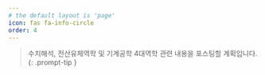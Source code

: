 ```yaml
---
# the default layout is 'page'
icon: fas fa-info-circle
order: 4
---
```


> 수치해석, 전산유체역학 및 기계공학 4대역학 관련 내용을 포스팅할 계획입니다.
{: .prompt-tip }
